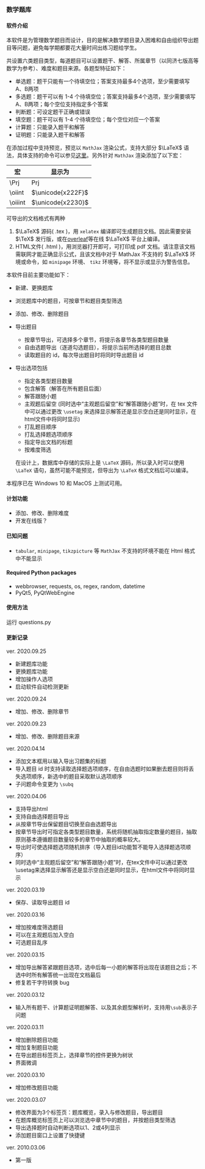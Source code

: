 ### 数学题库

#### 软件介绍

本软件是为管理数学题目而设计，目的是解决数学题目录入困难和自由组织导出题目等问题，避免每学期都要花大量时间出练习题给学生。

共设置六类题目类型，每道题目可以设置题干、解答、所属章节（以同济七版高等数学为参考）、难度和题目来源。各题型特征如下：

- 单选题：题干只能有一个待填空位；答案支持最多4个选项，至少需要填写A、B两项
- 多选题：题干可以有 1-4 个待填空位；答案支持最多4个选项，至少需要填写A、B两项；每个空位支持指定多个答案
- 判断题：可设定题干正确或错误
- 填空题：题干可以有 1-4 个待填空位；每个空位对应一个答案
- 计算题：只能录入题干和解答
- 证明题：只能录入题干和解答
  
在添加过程中支持预览，预览以 `MathJax` 渲染公式，支持大部分 $\LaTeX$ 语法，具体支持的命令可以参见[这里](https://docs.mathjax.org/en/latest/input/tex/macros/index.html)。另外针对 `MathJax` 渲染添加了以下宏：

| 宏 | 显示为 |
| ----- | -------- |
| \Prj | $\text{Prj}$ |
| \oiint | $\unicode{x222F}$ |
| \oiiint | $\unicode{x2230}$ |

可导出的文档格式有两种
1. $\LaTeX$ 源码( .tex )，用 `xelatex` 编译即可生成题目文档。因此需要安装 $\TeX$ 发行版，或在[overleaf](https://cn.overleaf.com/)等在线 $\LaTeX$ 平台上编译。
2. HTML文件( .html )，用浏览器打开即可，可打印成 pdf 文档。请注意该文档需联网才能正确显示公式，且该文档中对于 MathJax 不支持的 $\LaTeX$ 环境或命令，如 `minipage` 环境、 `tikz` 环境等，将不显示或显示为警告信息。

本软件目前主要功能如下：
- 新建、更换题库
- 浏览题库中的题目，可按章节和题目类型筛选
- 添加、修改、删除题目
- 导出题目
  - 按章节导出，可选择多个章节，将提示各章节各类型题目数量
  - 自由选题导出（逐道勾选题目），将提示当前所选择的题目总数
  - 读取题目的 id，每次导出题目时将同时导出题目 id
- 导出选项包括
  - 指定各类型题目数量
  - 包含解答（解答在所有题目后面）
  - 解答跟随小题
  - 主观题后留空 (同时选中“主观题后留空”和“解答跟随小题”时，在 tex 文件中可以通过更改 `\usetag` 来选择显示解答还是显示空白还是同时显示，在html文件中将同时显示)
  - 打乱题目顺序
  - 打乱选择题选项顺序
  - 指定导出文档的标题
  - 按难度筛选
  
  在设计上，数据库中存储的实际上是 `\LaTeX` 源码，所以录入时可以使用 `\LaTeX` 语句，虽然可能不能预览，但导出为 `\LaTeX` 格式文档后可以编译。

本程序已在 Windows 10 和 MacOS 上测试可用。

#### 计划功能
- 添加、修改、删除难度
- 开发在线版？

#### 已知问题
- `tabular`, `minipage`, `tikzpicture` 等 `MathJax` 不支持的环境不能在 Html 格式中不能显示

#### Required Python packages
- webbrowser, requests, os, regex, random, datetime
- PyQt5, PyQtWebEngine

#### 使用方法

运行 questions.py

#### 更新记录
ver. 2020.09.25
- 新建题库功能
- 更换题库功能
- 增加操作人选项
- 启动软件自动检测更新

ver. 2020.09.24
- 增加、修改、删除章节

ver. 2020.09.23
- 增加、修改、删除题目来源

ver. 2020.04.14
- 添加文本框用以输入导出习题集的标题
- 导入题目 id 时支持读取选择题选项顺序，在自由选题时如果删去题目则将丢失选项顺序，新选中的题目采取默认选项顺序
- 子问题命令变更为 `\subq`

ver. 2020.04.06
- 支持导出html
- 支持自由选择题目导出
- 从按章节导出保留题目切换至自由选题导出
- 按章节导出时可指定各类型题目数量，系统将随机抽取指定数量的题目，抽取原则基本遵循题目数量较多的章节中抽取的概率较大。
- 导出时可使选择题选项随机排序（导入题目id功能暂不能导入选择题选项顺序）
- 同时选中“主观题后留空”和“解答跟随小题”时，在tex文件中可以通过更改\usetag来选择显示解答还是显示空白还是同时显示，在html文件中将同时显示

ver. 2020.03.19
- 保存、读取导出题目 id

ver. 2020.03.16
- 增加按难度筛选题目
- 可以在主观题后加入空白
- 可选题目乱序
  
ver. 2020.03.15
- 增加导出解答紧跟题目选项，选中后每一小题的解答将出现在该题目之后；不选中时所有解答统一出现在文档最后
- 修复若干字符转换 bug

ver. 2020.03.12
- 输入所有题干、计算题证明题解答、以及其余题型解析时，支持用`\sub`表示子问题

ver. 2020.03.11
- 增加删除题目功能
- 增加复制题目功能
- 在导出题目标签页上，选择章节的控件更换为树状
- 界面微调
  
ver. 2020.03.10
- 增加修改题目功能
  
ver. 2020.03.07
- 修改界面为3个标签页：题库概览，录入与修改题目，导出题目
- 在题库概览标签页上可以浏览选中章节中的题目，并按题目类型筛选
- 导出选择题时自动判断选项以1、2或4列显示
- 添加题目窗口上设置了快捷键

ver. 2010.03.06
- 第一版
